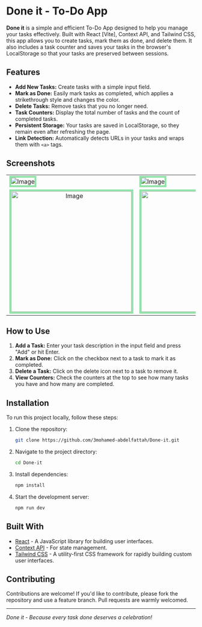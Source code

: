 # Done it - To-Do App

**Done it** is a simple and efficient To-Do App designed to help you manage your tasks effectively. Built with React [Vite], Context API, and Tailwind CSS, this app allows you to create tasks, mark them as done, and delete them. It also includes a task counter and saves your tasks in the browser's LocalStorage so that your tasks are preserved between sessions.

## Features

- **Add New Tasks:** Create tasks with a simple input field.
- **Mark as Done:** Easily mark tasks as completed, which applies a strikethrough style and changes the color.
- **Delete Tasks:** Remove tasks that you no longer need.
- **Task Counters:** Display the total number of tasks and the count of completed tasks.
- **Persistent Storage:** Your tasks are saved in LocalStorage, so they remain even after refreshing the page.
- **Link Detection:** Automatically detects URLs in your tasks and wraps them with `<a>` tags.

 ## Screenshots
 <table align="center">
  <tr>
    <td><img src="https://github.com/user-attachments/assets/61f0c4ff-03c5-4906-b8a2-86141c1941d9" alt="Image"  style="border: 5px solid #92E3A9;"/></td>
    <td><img src="https://github.com/user-attachments/assets/d2048b5f-d961-4225-b6a0-fe811d878187" alt="Image"  style="border: 5px solid #92E3A9;"/></td>
  </tr>
  <tr align='center'>
    <td><img width='320px' src="https://github.com/user-attachments/assets/36141781-aa21-4323-a034-5abd1b354b7e" alt="Image"  style="border: 5px solid #92E3A9;"/></td>
    <td><img width='320px' src="https://github.com/user-attachments/assets/4790517e-c484-4351-a984-4191af00b6d1" alt="Image"  style="border: 5px solid #92E3A9;"/></td>
  </tr>
</table>

## How to Use

1. **Add a Task:** Enter your task description in the input field and press "Add" or hit Enter.
2. **Mark as Done:** Click on the checkbox next to a task to mark it as completed.
3. **Delete a Task:** Click on the delete icon next to a task to remove it.
4. **View Counters:** Check the counters at the top to see how many tasks you have and how many are completed.

## Installation

To run this project locally, follow these steps:

1. Clone the repository:
    ```bash
    git clone https://github.com/3mohamed-abdelfattah/Done-it.git
    ```
2. Navigate to the project directory:
    ```bash
    cd Done-it
    ```
3. Install dependencies:
    ```bash
    npm install
    ```
4. Start the development server:
    ```bash
    npm run dev
    ```

## Built With

- [React](https://reactjs.org/) - A JavaScript library for building user interfaces.
- [Context API](https://reactjs.org/docs/context.html) - For state management.
- [Tailwind CSS](https://tailwindcss.com/) - A utility-first CSS framework for rapidly building custom user interfaces.

## Contributing

Contributions are welcome! If you'd like to contribute, please fork the repository and use a feature branch. Pull requests are warmly welcomed.

---

*Done it - Because every task done deserves a celebration!*
